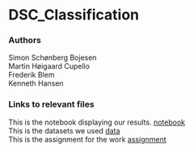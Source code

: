 # DSC_Classification

### Authors

Simon Schønberg Bojesen<br>
Martin Høigaard Cupello<br>
Frederik Blem<br>
Kenneth Hansen

### Links to relevant files

This is the notebook displaying our results.
[notebook](/Notebooks/Classification.ipynb)<br>
This is the datasets we used
[data](/Data/)<br>
This is the assignment for the work
[assignment](Assignment_classification.pdf)<br>
